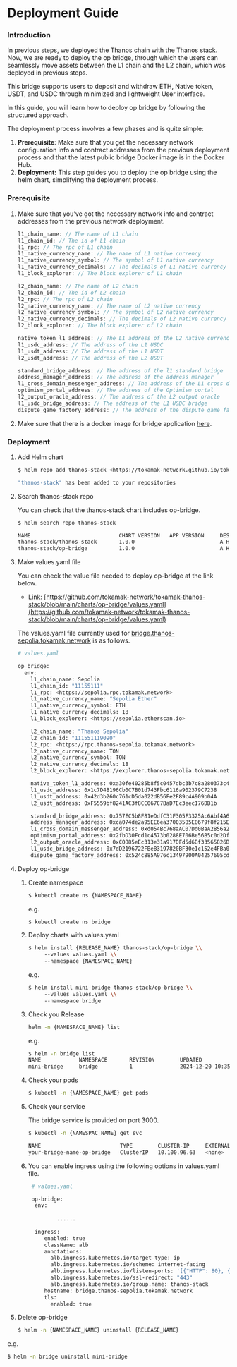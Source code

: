 # Deployment Guide

### Introduction

In previous steps, we deployed the Thanos chain with the Thanos stack. Now, we are ready to deploy the op bridge, through which the users can seamlessly move assets between the L1 chain and the L2 chain, which was deployed in previous steps.

This bridge supports users to deposit and withdraw ETH, Native token, USDT, and USDC through minimized and lightweight User interface.

In this guide, you will learn how to deploy op bridge by following the structured approach.

The deployment process involves a few phases and is quite simple:

1. **Prerequisite**: Make sure that you get the necessary network configuration info and contract addresses from the previous deployment process and that the latest public bridge Docker image is in the Docker Hub.
2. **Deployment:** This step guides you to deploy the op bridge using the helm chart, simplifying the deployment process.

### Prerequisite

1.  Make sure that you’ve got the necessary network info and contract addresses from the previous network deployment.

    ```jsx
    l1_chain_name: // The name of L1 chain
    l1_chain_id: // The id of L1 chain
    l1_rpc: // The rpc of L1 chain
    l1_native_currency_name: // The name of L1 native currency
    l1_native_currency_symbol: // The symbol of L1 native currency
    l1_native_currency_decimals: // The decimals of L1 native currency
    l1_block_explorer: // The block explorer of L1 chain

    l2_chain_name: // The name of L2 chain
    l2_chain_id: // The id of L2 chain
    l2_rpc: // The rpc of L2 chain
    l2_native_currency_name: // The name of L2 native currency
    l2_native_currency_symbol: // The symbol of L2 native currency
    l2_native_currency_decimals: // The decimals of L2 native currency
    l2_block_explorer: // The block explorer of L2 chain

    native_token_l1_address: // The L1 address of the L2 native currency
    l1_usdc_address: // The address of the L1 USDC
    l1_usdt_address: // The address of the L1 USDT
    l2_usdt_address: // The address of the L2 USDT

    standard_bridge_address: // The address of the l1 standard bridge
    address_manager_address: // The address of the address manager
    l1_cross_domain_messenger_address: // The address of the L1 cross domain messenger
    optimism_portal_address: // The address of the Optimism portal
    l2_output_oracle_address: // The address of the L2 output oracle
    l1_usdc_bridge_address: // The address of the L1 USDC bridge
    dispute_game_factory_address: // The address of the dispute game factory

    ```
2. Make sure that there is a docker image for bridge application [here](https://hub.docker.com/r/tokamaknetwork/trh-op-bridge-app/tags).

### Deployment

1.  Add Helm chart

    ```bash
    $ helm repo add thanos-stack <https://tokamak-network.github.io/tokamak-thanos-stack>

    "thanos-stack" has been added to your repositories
    ```
2.  Search thanos-stack repo

    You can check that the thanos-stack chart includes op-bridge.

    ```bash
    $ helm search repo thanos-stack

    NAME                            CHART VERSION   APP VERSION     DESCRIPTION
    thanos-stack/thanos-stack       1.0.0                           A Helm chart to deploy Thanos stack
    thanos-stack/op-bridge          1.0.0                           A Helm chart to deploy Optimistic bridge
    ```
3.  Make values.yaml file

    You can check the value file needed to deploy op-bridge at the link below.

    * Link: [https://github.com/tokamak-network/tokamak-thanos-stack/blob/main/charts/op-bridge/values.yaml](https://github.com/tokamak-network/tokamak-thanos-stack/blob/main/charts/op-bridge/values.yaml)

    The values.yaml file currently used for [bridge.thanos-sepolia.tokamak.network](https://bridge.thanos-sepolia.tokamak.network/) is as follows.

    ```bash
    # values.yaml

    op_bridge:
      env:
        l1_chain_name: Sepolia
        l1_chain_id: "11155111"
        l1_rpc: <https://sepolia.rpc.tokamak.network>
        l1_native_currency_name: "Sepolia Ether"
        l1_native_currency_symbol: ETH
        l1_native_currency_decimals: 18
        l1_block_explorer: <https://sepolia.etherscan.io>

        l2_chain_name: "Thanos Sepolia"
        l2_chain_id: "111551119090"
        l2_rpc: <https://rpc.thanos-sepolia.tokamak.network>
        l2_native_currency_name: TON
        l2_native_currency_symbol: TON
        l2_native_currency_decimals: 18
        l2_block_explorer: <https://explorer.thanos-sepolia.tokamak.network>

        native_token_l1_address: 0xa30fe40285b8f5c0457dbc3b7c8a280373c40044
        l1_usdc_address: 0x1c7D4B196Cb0C7B01d743Fbc6116a902379C7238
        l1_usdt_address: 0x42d3b260c761cD5da022dB56Fe2F89c4A909b04A
        l2_usdt_address: 0xF5559bf8241AC3f8CC067C7BaD7Ec3eec176DB1b

        standard_bridge_address: 0x757EC5b8F81eDdfC31F305F3325Ac6Abf4A63a5D
        address_manager_address: 0xca074de2a95EE6ea37003585E8679f8f215Ea04c
        l1_cross_domain_messenger_address: 0xd054Bc768aAC07Dd0BaA2856a2fFb68F495E4CC2
        optimism_portal_address: 0x2fbD30Fcd1c4573b0288E706Be56B5c0d2DfcAF6
        l2_output_oracle_address: 0xC0885eEc313e31a917DFd5d6Bf33565826B93A3F
        l1_usdc_bridge_address: 0x7dD2196722FBe83197820BF30e1c152e4FBa0a6A
        dispute_game_factory_address: 0x524c885A976c13497900A04257605cd231Ab0026
    ```
4. Deploy op-bridge
   1.  Create namespace

       ```bash
       $ kubectl create ns {NAMESPACE_NAME}
       ```

       e.g.

       ```bash
       $ kubectl create ns bridge
       ```
   2.  Deploy charts with values.yaml

       ```bash
       $ helm install {RELEASE_NAME} thanos-stack/op-bridge \\
       		--values values.yaml \\
       		--namespace {NAMESPACE_NAME}
       ```

       e.g.

       ```bash
       $ helm install mini-bridge thanos-stack/op-bridge \\
       		--values values.yaml \\
       		--namespace bridge
       ```
   3.  Check you Release

       ```bash
       helm -n {NAMESPACE_NAME} list
       ```

       e.g.

       ```bash
       $ helm -n bridge list
       NAME            NAMESPACE       REVISION        UPDATED                              STATUS   CHART           APP VERSION
       mini-bridge     bridge          1               2024-12-20 10:35:57.474309 +0900 KST deployed op-bridge-1.0.0
       ```
   4.  Check your pods

       ```bash
       $ kubectl -n {NAMESPACE_NAME} get pods
       ```
   5.  Check your service

       The bridge service is provided on port 3000.

       ```bash
       $ kubectl -n {NAMESPAC_NAME} get svc

       NAME                         TYPE        CLUSTER-IP     EXTERNAL-IP   PORT(S)    AGE
       your-bridge-name-op-bridge   ClusterIP   10.100.96.63   <none>        3000/TCP   3d
       ```
   6.  You can enable ingress using the following options in values.yaml file.

       ```bash
        # values.yaml

        op-bridge:
       	 env:
       	 
       			......
       			
       	 ingress:
       	    enabled: true
       	    className: alb
       	    annotations:
       	      alb.ingress.kubernetes.io/target-type: ip
       	      alb.ingress.kubernetes.io/scheme: internet-facing
       	      alb.ingress.kubernetes.io/listen-ports: '[{"HTTP": 80}, {"HTTPS":443}]'
       	      alb.ingress.kubernetes.io/ssl-redirect: "443"
       	      alb.ingress.kubernetes.io/group.name: thanos-stack
       	    hostname: bridge.thanos-sepolia.tokamak.network
       	    tls:
       	      enabled: true
       ```
5.  Delete op-bridge

    ```bash
    $ helm -n {NAMESPACE_NAME} uninstall {RELEASE_NAME}
    ```

e.g.

```bash
$ helm -n bridge uninstall mini-bridge
```
